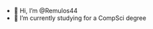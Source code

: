 - 👋 Hi, I’m @Remulos44
- 🌱 I’m currently studying for a CompSci degree

<!---
Remulos44/Remulos44 is a ✨ special ✨ repository because its `README.md` (this file) appears on your GitHub profile.
You can click the Preview link to take a look at your changes.
--->
